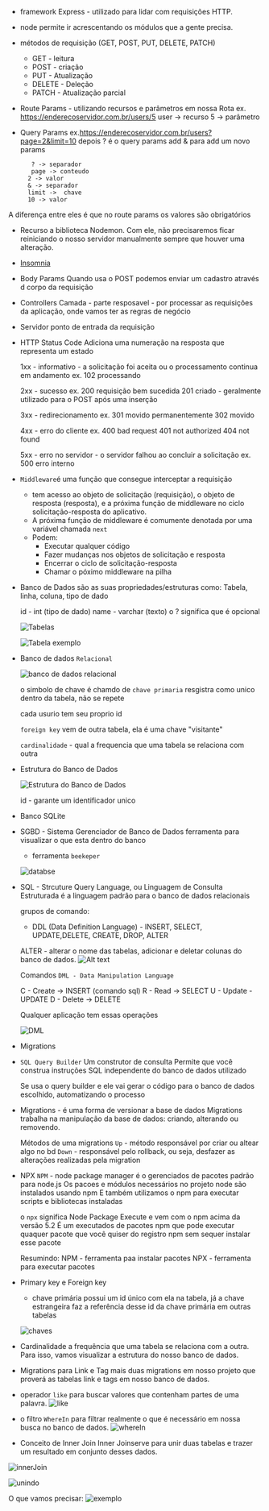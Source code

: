 - framework Express - utilizado para lidar com requisições HTTP.

- node permite ir acrescentando os módulos que a gente precisa.

- métodos de requisição (GET, POST, PUT, DELETE, PATCH)
    - GET - leitura
    - POST - criação
    - PUT - Atualização
    - DELETE - Deleção
    - PATCH - Atualização parcial

- Route Params - utilizando recursos e parâmetros em nossa Rota
    ex. https://enderecoservidor.com.br/users/5
        user -> recurso
        5 -> parâmetro

- Query Params
    ex.https://enderecoservidor.com.br/users?page=2&limit=10
         depois ? é o query params
         add & para add um novo params

         ? -> separador
         page -> conteudo
        2 -> valor
        & -> separador
        limit ->  chave
        10 -> valor

A diferença entre eles é que no route params os valores são obrigatórios

- Recurso a biblioteca Nodemon. Com ele, não precisaremos ficar reiniciando o nosso servidor manualmente sempre que houver uma alteração.

- [Insomnia](https://insomnia.rest/)

- Body Params
    Quando usa o POST podemos enviar um cadastro através d corpo da requisição

- Controllers
    Camada - parte resposavel - por processar as requisições da aplicação, onde vamos ter as regras de negócio

- Servidor
    ponto de entrada da requisição

- HTTP Status Code
    Adiciona uma numeração na resposta que representa um estado

    1xx - informativo - a solicitação foi aceita ou o processamento continua em andamento
        ex. 102 processando

    2xx - sucesso
        ex. 200 requisição bem sucedida
        201 criado - geralmente utilizado para o POST após uma inserção

    3xx - redirecionamento
        ex. 301 movido permanentemente
        302 movido
    
    4xx - erro do cliente
        ex. 400 bad request
        401 not authorized
        404 not found

    5xx - erro no servidor - o servidor falhou ao concluir a solicitação
        ex. 500 erro interno

- `Middleware`é uma função que consegue interceptar a requisição
    - tem acesso ao objeto de solicitação (requisição), o objeto de resposta (resposta), e a próxima função de middleware no ciclo solicitação-resposta do aplicativo.
    - A próxima função de middleware é comumente denotada por uma variável chamada `next`
    - Podem:
        - Executar qualquer código
        - Fazer mudanças nos objetos de solicitação e resposta
        - Encerrar o ciclo de solicitação-resposta
        - Chamar o póximo middleware na pilha

- Banco de Dados
    são as suas propriedades/estruturas como: Tabela, linha, coluna, tipo de dado

    id - int (tipo de dado)
    name - varchar (texto)
    o ? significa que é opcional

    ![Tabelas](./assets/tabelas.png)

    ![Tabela exemplo](./assets/tableex.png)

 - Banco de dados `Relacional`

    ![banco de dados relacional](./assets/relacional.png)

    o simbolo de chave é chamdo de `chave primaria` resgistra como unico dentro da tabela, não se repete

    cada usurio tem seu proprio id

    `foreign key` vem de outra tabela, ela é uma chave "visitante"

    `cardinalidade` - qual a frequencia que uma tabela se relaciona com outra

- Estrutura do Banco de Dados

    ![Estrutura do Banco de Dados](./assets/estrutura-bd.png)

    id  - garante um identificador unico

- Banco SQLite

- SGBD - Sistema Gerenciador de Banco de Dados
    ferramenta para visualizar o que esta dentro do banco

    - ferramenta `beekeper`

    ![databse](./assets/database.png)

- SQL - Strcuture Query Language, ou Linguagem de Consulta Estruturada
    é a linguagem padrão para o banco de dados relacionais

    grupos de comando: 
    - DDL (Data Definition Language) - INSERT, SELECT, UPDATE,DELETE, CREATE, DROP, ALTER

    ALTER - alterar o nome das tabelas, adicionar e deletar colunas do banco de dados.
    ![Alt text](./assets/alter.png)

    Comandos `DML - Data Manipulation Language`

    C - Create -> INSERT (comando sql)
    R - Read -> SELECT
    U - Update - UPDATE
    D - Delete -> DELETE

    Qualquer aplicação tem essas operações

    ![DML](./assets/dml.png)

- Migrations

- `SQL Query Builder`
    Um construtor de consulta
    Permite que você construa instruções SQL independente do banco de dados utilizado

    Se usa o query builder e ele vai gerar o código para o banco de dados escolhido, automatizando o processo

- Migrations - é uma forma de versionar a base de dados
    Migrations trabalha na manipulação da base de dados: criando, alterando ou removendo.

    Métodos de uma migrations
    `Up` - método responsável por criar ou altear algo no bd
    `Down` - responsável pelo rollback, ou seja, desfazer as alterações realizadas pela migration

- NPX
    `NPM` - node package manager é o gerenciados de pacotes padrão para node.js
    Os pacoes e módulos necessários no projeto node são instalados usando npm
    E também utilizamos o npm para executar scripts e bibliotecas instaladas

    o `npx` significa Node Package Execute e vem com o npm acima da versão 5.2
    É um executados de pacotes npm que pode executar quaquer pacote que você quiser
    do registro npm sem sequer instalar esse pacote

    Resumindo:
    NPM - ferramenta paa instalar pacotes
    NPX - ferramenta para executar pacotes

- Primary key e Foreign key
  - chave primária possui um id único com ela na tabela, já a chave estrangeira faz a referência desse id da chave primária em outras tabelas

  ![chaves](./assets/keys.png)

- Cardinalidade
    a frequência que uma tabela se relaciona com a outra. Para isso, vamos visualizar a estrutura do nosso banco de dados.

- Migrations para Link e Tag
    mais duas migrations em nosso projeto que proverá as tabelas link e tags em nosso banco de dados.

- operador `like` para buscar valores que contenham partes de uma palavra.
![like](./assets/like.png)

- o filtro `WhereIn` para filtrar realmente o que é necessário em nossa busca no banco de dados.
![whereIn](./assets/whereIn.png)

- Conceito de Inner Join
    Inner Joinserve para unir duas tabelas e trazer um resultado em conjunto desses dados.

![innerJoin](./assets/innerJoin.png)

![unindo](./assets/unindo.png)

O que vamos precisar:
![exemplo](./assets/innerJoinExample.png)